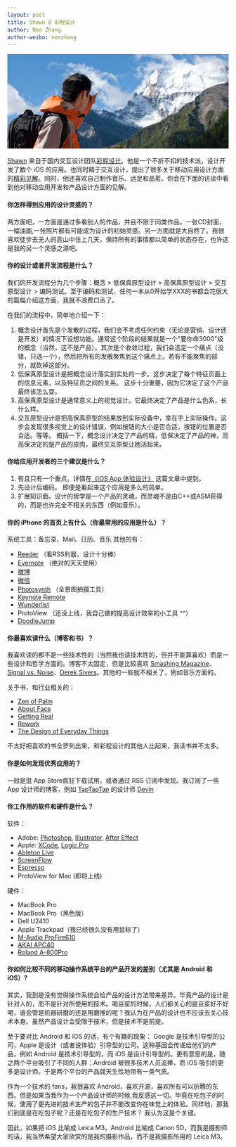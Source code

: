 ```yaml
---
layout: post
title: Shawn @ 彩程设计
author: Neo Zhang
author-weibo: neozhang
---
```


![Shawn Xiao](/images/06192011/shawn-xiao.jpg)

[Shawn](http://ezse.com/) 来自于国内交互设计团队[彩程设计](http://mycolorway.com)。他是一个不折不扣的技术派，设计开发了数个 iOS 的应用。也同时精于交互设计，提出了很多关于移动应用设计方面的[精彩见解](http://blog.mycolorway.com/2011/06/16/ued-for-ios/)。同时，他还喜欢自己制作音乐、远足和品茗。你会在下面的访谈中看到他对移动应用开发和产品设计方面的见解。

#### 你怎样得到应用的设计灵感的？
两方面吧，一方面是通过多看别人的作品，并且不限于同类作品。一张CD封面，一幅油画,一张照片都有可能成为设计的初始灵感。另一方面就是大自然了。我很喜欢徒步去无人的高山中住上几天，保持所有的事情都以简单的状态存在，也许这是我的另一个灵感之源吧。

#### 你的设计或者开发流程是什么？
我们的开发流程分为几个步骤：概念 > 低保真原型设计 > 高保真原型设计 > 交互原型设计 > 编码测试。至于编码和测试，任何一本从0开始学XXX的书都会花很大的篇幅介绍这方面，我就不浪费口舌了。

在我们的流程中，简单地介绍一下：

1. 概念设计首先是个发散的过程，我们会不考虑任何约束（无论是营销、设计还是开发）的情况下设想功能。通常这个阶段的结果就是一个"要你命3000"级的概念（当然，这不是产品）。其次是个收敛过程，我们会选定一个痛点（没错，只选一个），然后把所有的发散聚焦到这个痛点上。若有不能聚焦的部分，就砍掉这部分。
2. 低保真原型设计是把概念设计落实到实处的一步。这步决定了每个特征页面上的信息元素，以及特征页之间的关系。 这步十分重要，因为它决定了这个产品最终该怎么耍。
3. 高保真原型设计是通常意义上的视觉设计。它最终决定了产品是什么色系，长什么样。
4. 交互原型设计是把高保真原型的结果放到实际设备中，拿在手上实际操作。这步会发现很多视觉上的设计错误，例如按钮的大小是否合适，按钮的位置是否合适。等等。
概括一下，概念设计决定了产品的精，低保决定了产品的神，而高保决定的是产品的皮肉，最终交互原型让她活起来。

#### 你给应用开发者的三个建议是什么？

1. 有且只有一个重点。详情在[《iOS App 体验设计》](http://blog.mycolorway.com/2011/06/16/ued-for-ios/) 这篇文章中提到。
2. 先设计后编码。 即便是看起来这个应用是多么的简单。
3. 扩展知识面。设计的哲学是一个产品的灵魂，而灵魂不是由C++或ASM获得的，而是也许完全不相关的东西（例如音乐）。 

#### 你的 iPhone 的首页上有什么（你最常用的应用是什么）？
系统工具：备忘录、Mail、日历、音乐
其他的有：
* [Reeder](http://reederapp.com) （看RSS利器，设计十分棒）
* [Evernote](http://evernote.com) （绝对的天天使用）
* [微博](http://weibo.com)
* [微信](http://weixin.qq.com/)
* [Photosynth](http://itunes.apple.com/us/app/photosynth/id430065256?mt=8) （全景图拍摄工具）
* [Keynote Remote](http://itunes.apple.com/us/app/keynote-remote/id300719251?mt=8)
* [Wunderlist](http://www.wunderlist.com/)
* ProtoView （还没上线，我自己做的提高设计效率的小工具 ^^）
* [DoodleJump](http://itunes.apple.com/us/app/doodle-jump-be-warned-insanely/id307727765?mt=8)

#### 你最喜欢读什么（博客和书）？
我喜欢读的都不是一些技术性的（当然我也读技术性的，但并不能算喜欢）而是一些设计和哲学方面的。博客不太固定，但是比较喜欢 [Smashing Magazine](http://smashingmagzine.com)、[Signal vs. Noise](http://37signals.com/svn)、[Derek Sivers](http://sivers.org)。其他的一些就不相关了，例如音乐方面的。

关于书，和行业相关的：
* [Zen of Palm](http://book.douban.com/subject/3302555/)
* [About Face](http://www.amazon.com/About-Face-Essentials-Interaction-Design/dp/0470084111)
* [Getting Real](http://gettingreal.37signals.com/)
* [Rework](http://37signals.com/rework/)
* [The Design of Everyday Things](http://www.amazon.com/Design-Everyday-Things-Donald-Norman/dp/0385267746)

不太好把喜欢的书全罗列出来，和彩程设计的其他人比起来，我读书并不太多。

#### 你是如何发现优秀应用的？
一般是逛 App Store疯狂下载试用，或者通过 RSS 订阅中发现。我订阅了一些 App 设计师的博客，例如 [TapTapTap](http://taptaptap.com/) 的设计师 [Devin](http://devinsheaven.com)

#### 你工作用的软件和硬件是什么？

软件：
* Adobe: [Photoshop](http://www.adobe.com/products/photoshop.html), [Illustrator](http://www.adobe.com/products/illustrator.html), [After Effect](http://www.adobe.com/products/aftereffect.html)
* Apple: [XCode](http://developer.apple.com/technologies/xcode.html), [Logic Pro](http://www.apple.com/logicstudio/logicpro/)
* [Ableton Live](http://www.ableton.com/)
* [ScreenFlow](http://www.telestream.net/screen-flow/overview.htm)
* [Espresso](http://macrabbit.com/espresso/)
* ProtoView for Mac (即将上线)

硬件：
* MacBook Pro
* MacBook Pro（黑色版）
* Dell U2410
* Apple Trackpad（我已经很久没有用鼠标了）
* [M-Audio ProFire610](http://www.m-audio.com/products/en_au/ProFire610.html)
* [AKAI APC40](http://www.akaipro.com/apc40)
* [Roland A-800Pro](http://www.roland.com/products/en/A-800PRO/)

#### 你如何比较不同的移动操作系统平台的产品开发的差别（尤其是 Android 和 iOS）?
其实，我到是没有觉得操作系统会给产品的设计方法带来差异。毕竟产品的设计是针对人的，而不是针对所使用的技术。喝豆浆的时候，人们都关心的是豆浆好不好喝，谁会管是机器研磨的还是用磨推的呢？我认为在产品的设计也不应该去关心技术本身。虽然产品设计会受限于技术，但是技术不是前提。

至于要对比 Android 和 iOS 的话，有个有趣的现象： Google 是技术引导型的公司，Apple 是设计（或者说体验）引导型的公司。这种基因会传递给他们的产品，例如 Android 是技术引导型的，而 iOS 是设计引导型的。更有意思的是，随之两个平台吸引了不同的人群：Android 被很多技术人员追捧，而 iOS 吸引的更多是设计师。于是两个平台的产品就天生性地带有一类气质。

作为一个技术的 fans，我很喜欢 Android，喜欢开源，喜欢所有可以折腾的东西。但是如果当我作为一个产品设计师的时候,我反感这一切。毕竟在吃包子的时候，使用了更先进的技术生产的包子并不能改变你在味觉上的体验。同样地，那我们到底是在吃包子呢？还是在吃包子的生产技术？ 我认为这是个关键。

因此，如果把 iOS 比喻成 Leica M3，Android 比喻成 Canon 5D，而我是摄影师的话，我当然希望大家欣赏的是我的摄影作品，而不是我摄影所用的 Leica M3。